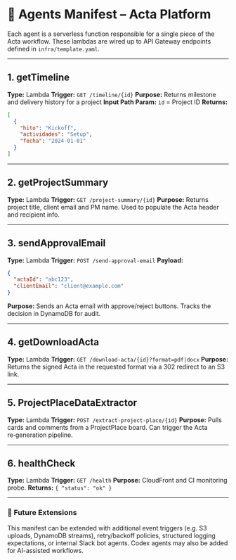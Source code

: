 # 🤖 Agents Manifest – Acta Platform

Each agent is a serverless function responsible for a single piece of the Acta workflow. These lambdas are wired up to API Gateway endpoints defined in `infra/template.yaml`.

---

## 1. getTimeline

**Type:** Lambda
**Trigger:** `GET /timeline/{id}`
**Purpose:** Returns milestone and delivery history for a project
**Input Path Param:** `id` = Project ID
**Returns:**

```json
[
  {
    "hito": "Kickoff",
    "actividades": "Setup",
    "fecha": "2024-01-01"
  }
]
```

---

## 2. getProjectSummary

**Type:** Lambda
**Trigger:** `GET /project-summary/{id}`
**Purpose:** Returns project title, client email and PM name. Used to populate the Acta header and recipient info.

---

## 3. sendApprovalEmail

**Type:** Lambda
**Trigger:** `POST /send-approval-email`
**Payload:**

```json
{
  "actaId": "abc123",
  "clientEmail": "client@example.com"
}
```

**Purpose:** Sends an Acta email with approve/reject buttons. Tracks the decision in DynamoDB for audit.

---

## 4. getDownloadActa

**Type:** Lambda
**Trigger:** `GET /download-acta/{id}?format=pdf|docx`
**Purpose:** Returns the signed Acta in the requested format via a 302 redirect to an S3 link.

---

## 5. ProjectPlaceDataExtractor

**Type:** Lambda
**Trigger:** `POST /extract-project-place/{id}`
**Purpose:** Pulls cards and comments from a ProjectPlace board. Can trigger the Acta re‑generation pipeline.

---

## 6. healthCheck

**Type:** Lambda
**Trigger:** `GET /health`
**Purpose:** CloudFront and CI monitoring probe.
**Returns:** `{ "status": "ok" }`

---

### 🔄 Future Extensions

This manifest can be extended with additional event triggers (e.g. S3 uploads, DynamoDB streams), retry/backoff policies, structured logging expectations, or internal Slack bot agents. Codex agents may also be added for AI-assisted workflows.
